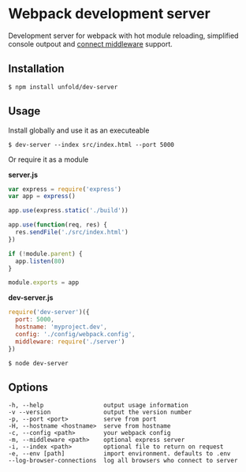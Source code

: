 # Webpack development server
Development server for webpack with hot module reloading, simplified console outpout and [connect middleware](https://github.com/senchalabs/connect/wiki) support.

## Installation
`$ npm install unfold/dev-server`

## Usage
Install globally and use it as an executeable

```$ dev-server --index src/index.html --port 5000```

Or require it as a module

**server.js**
``` javascript
var express = require('express')
var app = express()

app.use(express.static('./build'))

app.use(function(req, res) {
  res.sendFile('./src/index.html')
})

if (!module.parent) {
  app.listen(80)
}

module.exports = app
```

**dev-server.js**
``` javascript
require('dev-server')({
  port: 5000,
  hostname: 'myproject.dev',
  config: './config/webpack.config',
  middleware: require('./server')
})
```

`$ node dev-server`


## Options
```
-h, --help                 output usage information
-v --version               output the version number
-p, --port <port>          serve from port
-H, --hostname <hostname>  serve from hostname
-c, --config <path>        your webpack config
-m, --middleware <path>    optional express server
-i, --index <path>         optional file to return on request
-e, --env [path]           import environment. defaults to .env
--log-browser-connections  log all browsers who connect to server
```
